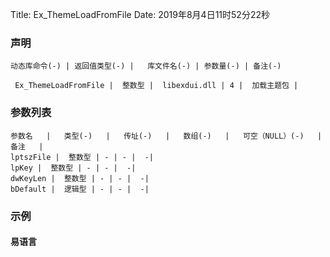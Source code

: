 Title: Ex_ThemeLoadFromFile
Date: 2019年8月4日11时52分22秒

### 声明


```table
动态库命令(-) | 返回值类型(-) |   库文件名(-) | 参数量(-) | 备注(-)

 Ex_ThemeLoadFromFile |  整数型 |  libexdui.dll | 4 |  加载主题包 | 
```


### 参数列表

```table
参数名   |   类型(-)   |   传址(-)   |   数组(-)   |   可空（NULL）(-)   |   备注   |
lptszFile |  整数型 | - | - |  -| 
lpKey |  整数型 | - | - |  -| 
dwKeyLen |  整数型 | - | - |  -| 
bDefault |  逻辑型 | - | - |  -| 
```




### 示例
#### 易语言
```c

```